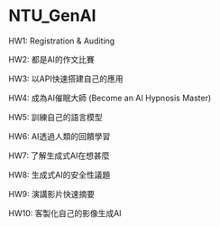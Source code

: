 # NTU_GenAI
HW1: Registration & Auditing

HW2: 都是AI的作文比賽

HW3: 以API快速搭建自己的應用

HW4: 成為AI催眠大師 (Become an AI Hypnosis Master)

HW5: 訓練自己的語言模型

HW6: AI透過人類的回饋學習

HW7: 了解生成式AI在想甚麼

HW8: 生成式AI的安全性議題

HW9: 演講影片快速摘要

HW10: 客製化自己的影像生成AI
